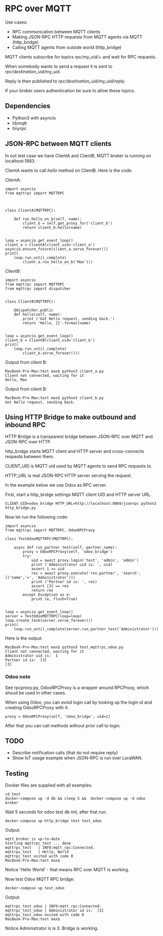# RPC over MQTT
Use cases:

* RPC communication between MQTT clients
* Making JSON-RPC HTTP requests from MQTT agents via MQTT (http_bridge)
* Calling MQTT agents from outside world (http_bridge)

MQTT clients subscribe for topics *rpc/my_uid/+* and wait for RPC requests.

When somebody wants to send a request it is sent to *rpc/destination_uid/my_uid*.

Reply is then published to *rpc/destination_uid/my_uid/reply*.

If your broker users authentication be sure to allow these topics.

## Dependencies
* Python3 with asyncio
* hbmqtt
* tinyrpc

## JSON-RPC between MQTT clients
In out test case we have ClientA and ClientB, MQTT broker is running on localhost:1883.

ClientA wants to call *hello* method on ClientB. Here is the code.

ClientA:
```
import asyncio
from mqttrpc import MQTTRPC



class ClientA(MQTTRPC):

    def run_hello_on_b(self, name):
        client_b = self.get_proxy_for('client_b')
        return client_b.hello(name)


loop = asyncio.get_event_loop()
client_a = ClientA(client_uid='client_a')
asyncio.ensure_future(client_a.serve_forever())
print(
    loop.run_until_complete(
        client_a.run_hello_on_b('Max')))
```

ClientB:
```
import asyncio
from mqttrpc import MQTTRPC
from mqttrpc import dispatcher


class ClientB(MQTTRPC):
    
    @dispatcher.public
    def hello(self, name):
        print ('Got Hello request, sending back.')
        return 'Hello, {}'.format(name)


loop = asyncio.get_event_loop()
client_b = ClientB(client_uid='client_b')
print(
    loop.run_until_complete(
        client_b.serve_forever()))

```

Output from client B:
```
MacBook-Pro-Max:test max$ python3 client_a.py
Client not connected, waiting for it
Hello, Max
```
Output from client B:
```
MacBook-Pro-Max:test max$ python3 client_b.py
Got Hello request, sending back.
```


## Using HTTP Bridge to make outbound and inbound RPC
HTTP Bridge is a transparent bridge between JSON-RPC over MQTT and JSON-RPC over HTTP.

http_bridge starts MQTT client and HTTP server and cross-connects requests between them.

CLIENT_UID is MQTT uid used by MQTT agents to send RPC requests to.

HTTP_URL is real JSON-RPC HTTP server serving the request.

In the example below we use Odoo as RPC server.

First, start a http_bridge settings MQTT client UID and HTTP server URL.

```
CLIENT_UID=odoo_bridge HTTP_URL=http://localhost:8069/jsonrpc python3 http_bridge.py
```
Now let run the following code:
```
import asyncio
from mqttrpc import MQTTRPC, OdooRPCProxy

class TestOdooMQTTRPC(MQTTRPC):

    async def run_partner_test(self, partner_name):
        proxy = OdooRPCProxy(self, 'odoo_bridge')
        try:
            uid = await proxy.login('test', 'admin', 'admin')
            print ('Administrator uid is: ', uid)
            assert 1 == uid
            res = await proxy.execute('res.partner', 'search', [('name','=', 'Administrator')])
            print ('Partner id is: ', res)
            assert [3] == res
            return res
        except Exception as e:
            print (e, flush=True)


loop = asyncio.get_event_loop()
server = TestOdooMQTTRPC(loop=loop)
loop.create_task(server.serve_forever())
print(
    loop.run_until_complete(server.run_partner_test('Administrator')))

```
Here is the output:
```
MacBook-Pro-Max:test max$ python3 test_mqttrpc_odoo.py
Client not connected, waiting for it
Administrator uid is:  1
Partner id is:  [3]
[3]
```

### Odoo note
See rpcproxy.py, OdooRPCProxy is a wrapper around RPCProxy, which shoud be used in other cases.

When using Odoo, you can avoid login call by looking up the login id and creating OdooRPCProxy with it:
```
proxy = OdooRPCProxy(self, 'odoo_bridge', uid=1)
```
After that you can call methods without prior call to login.

## TODO
* Describe notification calls (that do not require reply)
* Show IoT usage example when JSON-RPC is run over LoraWAN.

## Testing
Docker files are supplied with all examples.

```
cd test
docker-compose up -d db && sleep 5 &&  docker-compose up -d odoo broker
```
Wait 5 seconds for odoo test db init, after that run:
```
docker-compose up http_bridge test test_odoo
```
Output:
```
mqtt_broker is up-to-date
Starting mqttrpc_test ... done
mqttrpc_test   | INFO:mqtt_rpc:Connected.
mqttrpc_test   | Hello, World
mqttrpc_test exited with code 0
MacBook-Pro-Max:test max$
```
Notice 'Hello World' - that means RPC over MQTT is working.

Now test Odoo MQTT RPC bridge:
```
docker-compose up test_odoo
```
Output:
```
mqttrpc_test_odoo | INFO:mqtt_rpc:Connected.
mqttrpc_test_odoo | Administrator id is:  [3]
mqttrpc_test_odoo exited with code 0
MacBook-Pro-Max:test max$
```
Notice Administrator is is 3. Bridge is working.